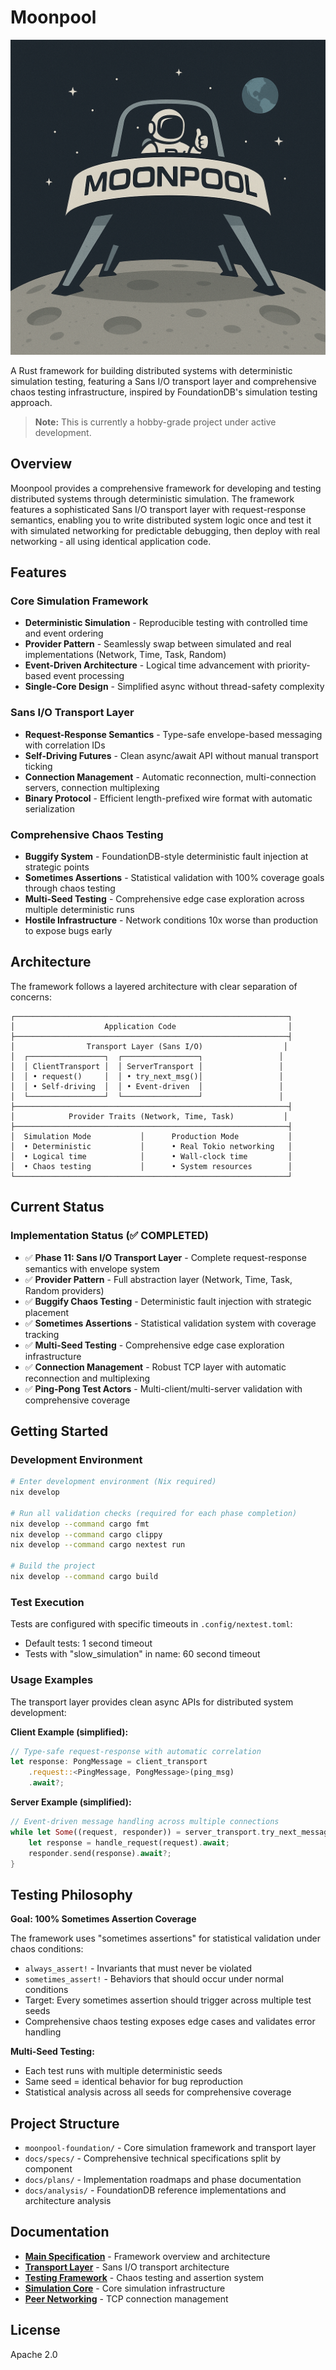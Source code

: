 # Moonpool

<p align="center">
  <img src="images/logo.png" alt="Moonpool Logo" />
</p>

A Rust framework for building distributed systems with deterministic simulation testing, featuring a Sans I/O transport layer and comprehensive chaos testing infrastructure, inspired by FoundationDB's simulation testing approach.

> **Note:** This is currently a hobby-grade project under active development.

## Overview

Moonpool provides a comprehensive framework for developing and testing distributed systems through deterministic simulation. The framework features a sophisticated Sans I/O transport layer with request-response semantics, enabling you to write distributed system logic once and test it with simulated networking for predictable debugging, then deploy with real networking - all using identical application code.

## Features

### Core Simulation Framework
- **Deterministic Simulation** - Reproducible testing with controlled time and event ordering
- **Provider Pattern** - Seamlessly swap between simulated and real implementations (Network, Time, Task, Random)
- **Event-Driven Architecture** - Logical time advancement with priority-based event processing
- **Single-Core Design** - Simplified async without thread-safety complexity

### Sans I/O Transport Layer
- **Request-Response Semantics** - Type-safe envelope-based messaging with correlation IDs
- **Self-Driving Futures** - Clean async/await API without manual transport ticking
- **Connection Management** - Automatic reconnection, multi-connection servers, connection multiplexing
- **Binary Protocol** - Efficient length-prefixed wire format with automatic serialization

### Comprehensive Chaos Testing
- **Buggify System** - FoundationDB-style deterministic fault injection at strategic points
- **Sometimes Assertions** - Statistical validation with 100% coverage goals through chaos testing
- **Multi-Seed Testing** - Comprehensive edge case exploration across multiple deterministic runs
- **Hostile Infrastructure** - Network conditions 10x worse than production to expose bugs early

## Architecture

The framework follows a layered architecture with clear separation of concerns:

```
┌─────────────────────────────────────────────────────────────┐
│                    Application Code                         │
├─────────────────────────────────────────────────────────────┤
│                Transport Layer (Sans I/O)                  │
│  ┌─────────────────┐  ┌─────────────────┐                 │
│  │ ClientTransport │  │ ServerTransport │                 │
│  │ • request()     │  │ • try_next_msg()│                 │
│  │ • Self-driving  │  │ • Event-driven  │                 │
│  └─────────────────┘  └─────────────────┘                 │
├─────────────────────────────────────────────────────────────┤
│            Provider Traits (Network, Time, Task)           │
├─────────────────────────────────────────────────────────────┤
│  Simulation Mode           │      Production Mode           │
│  • Deterministic           │      • Real Tokio networking   │
│  • Logical time            │      • Wall-clock time         │
│  • Chaos testing           │      • System resources        │
└─────────────────────────────────────────────────────────────┘
```

## Current Status

### Implementation Status (✅ COMPLETED)
- ✅ **Phase 11: Sans I/O Transport Layer** - Complete request-response semantics with envelope system
- ✅ **Provider Pattern** - Full abstraction layer (Network, Time, Task, Random providers)
- ✅ **Buggify Chaos Testing** - Deterministic fault injection with strategic placement
- ✅ **Sometimes Assertions** - Statistical validation system with coverage tracking
- ✅ **Multi-Seed Testing** - Comprehensive edge case exploration infrastructure
- ✅ **Connection Management** - Robust TCP layer with automatic reconnection and multiplexing
- ✅ **Ping-Pong Test Actors** - Multi-client/multi-server validation with comprehensive coverage

## Getting Started

### Development Environment

```bash
# Enter development environment (Nix required)
nix develop

# Run all validation checks (required for each phase completion)
nix develop --command cargo fmt
nix develop --command cargo clippy  
nix develop --command cargo nextest run

# Build the project
nix develop --command cargo build
```

### Test Execution

Tests are configured with specific timeouts in `.config/nextest.toml`:
- Default tests: 1 second timeout
- Tests with "slow_simulation" in name: 60 second timeout

### Usage Examples

The transport layer provides clean async APIs for distributed system development:

**Client Example (simplified):**
```rust
// Type-safe request-response with automatic correlation
let response: PongMessage = client_transport
    .request::<PingMessage, PongMessage>(ping_msg)
    .await?;
```

**Server Example (simplified):**  
```rust
// Event-driven message handling across multiple connections
while let Some((request, responder)) = server_transport.try_next_message().await? {
    let response = handle_request(request).await;
    responder.send(response).await?;
}
```

## Testing Philosophy

**Goal: 100% Sometimes Assertion Coverage**

The framework uses "sometimes assertions" for statistical validation under chaos conditions:
- `always_assert!` - Invariants that must never be violated  
- `sometimes_assert!` - Behaviors that should occur under normal conditions
- Target: Every sometimes assertion should trigger across multiple test seeds
- Comprehensive chaos testing exposes edge cases and validates error handling

**Multi-Seed Testing:**
- Each test runs with multiple deterministic seeds
- Same seed = identical behavior for bug reproduction
- Statistical analysis across all seeds for comprehensive coverage

## Project Structure

- `moonpool-foundation/` - Core simulation framework and transport layer
- `docs/specs/` - Comprehensive technical specifications split by component
- `docs/plans/` - Implementation roadmaps and phase documentation  
- `docs/analysis/` - FoundationDB reference implementations and architecture analysis

## Documentation

- **[Main Specification](docs/specs/moonpool-foundation-spec.md)** - Framework overview and architecture
- **[Transport Layer](docs/specs/transport-layer-spec.md)** - Sans I/O transport architecture  
- **[Testing Framework](docs/specs/testing-framework-spec.md)** - Chaos testing and assertion system
- **[Simulation Core](docs/specs/simulation-core-spec.md)** - Core simulation infrastructure
- **[Peer Networking](docs/specs/peer-networking-spec.md)** - TCP connection management

## License

Apache 2.0